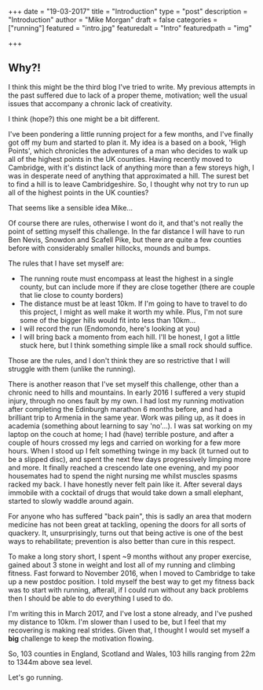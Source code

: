 +++
date = "19-03-2017"
title = "Introduction"
type = "post"
description = "Introduction"
author = "Mike Morgan"
draft = false
categories = ["running"]
featured = "intro.jpg"
featuredalt = "Intro"
featuredpath = "img"

+++

## Why?!

I think this might be the third blog I've tried to write.  My previous attempts in the past suffered due to lack of a proper theme, motivation; well the usual issues that accompany a chronic lack of creativity.

I think (hope?) this one might be a bit different.

I've been pondering a little running project for a few months, and I've finally got off my bum and started to plan it.  My idea is a based on a book, 'High Points', which chronicles the adventures of a man who decides to walk up all of the highest points in the UK counties.  Having recently moved to Cambridge, with it's distinct lack of anything more than a few storeys high, I was in desperate need of anything that approximated a hill.  The surest bet to find a hill is to leave Cambridgeshire.  So, I thought why not try to run up all of the highest points in the UK counties?

That seems like a sensible idea Mike...

Of course there are rules, otherwise I wont do it, and that's not really the point of setting myself this challenge.  In the far distance I will have to run Ben Nevis, Snowdon and Scafell Pike, but there are quite a few counties before with considerably smaller hillocks, mounds and bumps.

The rules that I have set myself are:

* The running route must encompass at least the highest in a single county, but can include more if they are close together (there are couple that lie close to county borders)
* The distance must be at least 10km.  If I'm going to have to travel to do this project, I might as well make it worth my while.  Plus, I'm not sure some of the bigger hills would fit into less than 10km...
* I will record the run (Endomondo, here's looking at you)
* I will bring back a momento from each hill.  I'll be honest, I got a little stuck here, but I think something simple like a small rock should suffice.

Those are the rules, and I don't think they are so restrictive that I will struggle with them (unlike the running).

There is another reason that I've set myself this challenge, other than a chronic need to hills and mountains.  In early 2016 I suffered a very stupid injury, through no ones fault by my own.  I had lost my running motivation after completing the Edinburgh marathon 6 months before, and had a brilliant trip to Armenia in the same year.  Work was piling up, as it does in academia (something about learning to say 'no'...).  I was sat working on my laptop on the couch at home; I had (have) terrible posture, and after a couple of hours crossed my legs and carried on working for a few more hours.  When I stood up I felt something twinge in my back (it turned out to be a slipped disc), and spent the next few days progressively limping more and more.  It finally reached a crescendo late one evening, and my poor housemates had to spend the night nursing me whilst muscles spasms racked my back.  I have honestly never felt pain like it.  After several days immobile with a cocktail of drugs that would take down a small elephant, started to slowly waddle around again.

For anyone who has suffered "back pain", this is sadly an area that modern medicine has not been great at tackling, opening the doors for all sorts of quackery.  It, unsurprisingly, turns out that being active is one of the best ways to rehabilitate; prevention is also better than cure in this respect.

To make a long story short, I spent ~9 months without any proper exercise, gained about 3 stone in weight and lost all of my running and climbing fitness.  Fast forward to November 2016, when I moved to Cambridge to take up a new postdoc position.  I told myself the best way to get my fitness back was to start with running, afterall, if I could run without any back problems then I should be able to do everything I used to do.

I'm writing this in March 2017, and I've lost a stone already, and I've pushed my distance to 10km.  I'm slower than I used to be, but I feel that my recovering is making real strides.  Given that, I thought I would set myself a __big__ challenge to keep the motivation flowing.


So, 103 counties in England, Scotland and Wales, 103 hills ranging from 22m to 1344m above sea level.

Let's go running.